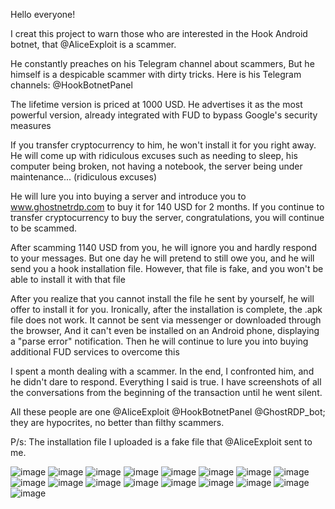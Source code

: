 Hello everyone!

I creat this project to warn those who are interested in the Hook Android botnet, that @AliceExploit is a scammer.

He constantly preaches on his Telegram channel about scammers, But he himself is a despicable scammer with dirty tricks. Here is his Telegram channels: @HookBotnetPanel

The lifetime version is priced at 1000 USD. He advertises it as the most powerful version, already integrated with FUD to bypass Google's security measures

If you transfer cryptocurrency to him, he won't install it for you right away. He will come up with ridiculous excuses such as needing to sleep, his computer being broken, not having a notebook, the server being under maintenance... (ridiculous excuses)

He will lure you into buying a server and introduce you to www.ghostnetrdp.com to buy it for 140 USD for 2 months. If you continue to transfer cryptocurrency to buy the server, congratulations, you will continue to be scammed.

After scamming 1140 USD from you, he will ignore you and hardly respond to your messages.
But one day he will pretend to still owe you, and he will send you a hook installation file. However, that file is fake, and you won't be able to install it with that file

After you realize that you cannot install the file he sent by yourself, he will offer to install it for you. Ironically, after the installation is complete, the .apk file does not work. It cannot be sent via messenger or downloaded through the browser, And it can't even be installed on an Android phone, displaying a "parse error" notification. Then he will continue to lure you into buying additional FUD services to overcome this

I spent a month dealing with a scammer. In the end, I confronted him, and he didn't dare to respond. Everything I said is true. I have screenshots of all the conversations from the beginning of the transaction until he went silent.

All these people are one @AliceExploit @HookBotnetPanel @GhostRDP_bot; they are hypocrites, no better than filthy scammers.

P/s: The installation file I uploaded is a fake file that @AliceExploit sent to me.

![image](https://github.com/thuylan99/Hook-android-botnet/assets/146705172/39b313fd-87e7-4884-a8dc-0febeb138830)
![image](https://github.com/thuylan99/Hook-android-botnet/assets/146705172/36dc154d-a0fe-4cac-9066-7bb61725a1b1)
![image](https://github.com/thuylan99/Hook-android-botnet/assets/146705172/5142f84b-818e-40e1-870b-7f992b109faf)
![image](https://github.com/thuylan99/Hook-android-botnet/assets/146705172/9610da80-7739-415e-825f-b2a140da484d)
![image](https://github.com/thuylan99/Hook-android-botnet/assets/146705172/0f580014-8a01-4ec8-8e34-32927f550168)
![image](https://github.com/thuylan99/Hook-android-botnet/assets/146705172/84c58c42-0f74-43a4-b292-c8380855465c)
![image](https://github.com/thuylan99/Hook-android-botnet/assets/146705172/c38f2ab4-69a9-4fe7-88b6-7a9eba076164)
![image](https://github.com/thuylan99/Hook-android-botnet/assets/146705172/b63322e3-047b-424f-ad4f-a22c0ea74ea8)
![image](https://github.com/thuylan99/Hook-android-botnet/assets/146705172/6da58ac9-068d-44b5-80ae-a460cd60508e)
![image](https://github.com/thuylan99/Hook-android-botnet/assets/146705172/14af98e7-a370-43a2-bc34-d7e6f9ae67ac)
![image](https://github.com/thuylan99/Hook-android-botnet/assets/146705172/14b005eb-6ff0-4d0a-8ccd-7117f0336be3)
![image](https://github.com/thuylan99/Hook-android-botnet/assets/146705172/3c81681c-b52a-4672-bf0c-dcce26d73ec4)
![image](https://github.com/thuylan99/Hook-android-botnet/assets/146705172/98dde7bb-0fda-4dde-83c2-304e2fd5f0f6)
![image](https://github.com/thuylan99/Hook-android-botnet/assets/146705172/ab045207-0f0e-49f3-9b96-5716f08dea9a)
![image](https://github.com/thuylan99/Hook-android-botnet/assets/146705172/13940bda-5e7d-4215-ac14-b5a2e58d8103)
![image](https://github.com/thuylan99/Hook-android-botnet/assets/146705172/94815abc-989a-4c45-a399-7b5df1e75cb7)
![image](https://github.com/thuylan99/Hook-android-botnet/assets/146705172/c7f14350-1c23-4d1d-844e-c2cff75fb538)



